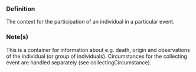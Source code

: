 ### Definition

The context for the participation of an individual in a particular event.

### Note(s)

This is a container for information about e.g. death, origin and observations of the individual (or group of individuals). Circumstances for the collecting event are handled separately (see collectingCircumstance).
